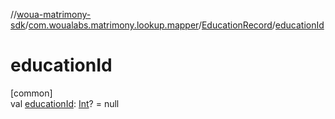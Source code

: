 //[woua-matrimony-sdk](../../../index.md)/[com.woualabs.matrimony.lookup.mapper](../index.md)/[EducationRecord](index.md)/[educationId](education-id.md)

# educationId

[common]\
val [educationId](education-id.md): [Int](https://kotlinlang.org/api/latest/jvm/stdlib/kotlin/-int/index.html)? = null

